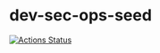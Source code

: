 # dev-sec-ops-seed

[![Actions Status](https://github.com/danielpacak/dev-sec-ops-seed/workflows/build/badge.svg)](https://github.com/danielpacak/dev-sec-ops-seed/actions)
